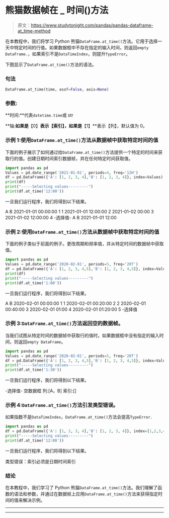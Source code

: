 # 熊猫数据帧在 _ 时间()方法

> 原文：<https://www.studytonight.com/pandas/pandas-dataframe-at_time-method>

在本教程中，我们将学习 Python 熊猫`DataFrame.at_time()`方法。它用于选择一天中特定时间的行值。如果数据框中不存在指定的输入时间，则返回`empty DataFrame.`，如果索引不是`DataTimeIndex`，则提升`TypeError`。

下图显示了`DataFrame.at_time()`方法的语法。

### 句法

```py
DataFrame.at_time(time, asof=False, axis=None)
```

### 参数:

**时间:**代表`datetime.time`或 str

**轴:**如果是**【0】**表示【索引】，如果是**【1】**表示【列】，默认值为 0。

### 示例 1:使用`DataFrame.at_time()`方法从数据帧中获取特定时间的值

下面的例子展示了如何通过给`DataFrame.at_time()`方法提供一个特定的时间来获取行的值。创建日期时间索引数据帧，并在任何特定时间获取值。

```py
import pandas as pd
Values = pd.date_range('2021-01-01', periods=4, freq='12H')
df = pd.DataFrame({'A': [1, 2, 3, 4],'B': [1, 2, 3, 4]}, index=Values)
print(df)
print("-----Selecting values---------")
print(df.at_time('12:00'))
```

一旦我们运行程序，我们将得到以下结果。

A B
2021-01-01 00:00:00 1 1
2021-01-01 12:00:00 2
2021-01-02 00:00 3
2021-01-02 12:00:00 4
-选择值-
A B
2021-01-01 12:00

### 示例 2:使用`DataFrame.at_time()`方法从数据帧中获取特定时间的值

下面的例子类似于前面的例子。更改周期和频率值，并从特定时间的数据帧中获取值。

```py
import pandas as pd
Values = pd.date_range('2020-02-01', periods=5, freq='20T')
df = pd.DataFrame({'A': [1, 2, 3, 4,5],'B': [1, 2, 3, 4,5]}, index=Values)
print(df)
print("-----Selecting values---------")
print(df.at_time('1:00'))
```

一旦我们运行程序，我们将得到以下结果。

A B
2020-02-01 00:00:00 1 1
2020-02-01 00:20:00 2 2
2020-02-01 00:40:00 3
2020-02-01 01:00 4
2020-02-01 01:20:00 5
-选择值

### 示例 3:`DataFrame.at_time()`方法返回空的数据帧。

当我们试图从特定时间的数据帧中获取行的值时。如果数据框中没有指定的输入时间，则返回`empty DataFrame`。

```py
import pandas as pd
Values = pd.date_range('2020-02-01', periods=5, freq='20T')
df = pd.DataFrame({'A': [1, 2, 3, 4,5],'B': [1, 2, 3, 4,5]}, index=Values)
print("-----Selecting values---------")
print(df.at_time('1:30'))
```

一旦我们运行程序，我们将得到以下结果。

-选择值-
空数据框
列:[A，B]
索引:[]

### 示例 4:`DataFrame.at_time()`方法引发类型错误。

如果指数不是`DataTimeIndex`，`DataFrame.at_time()`方法会提高`TypeError.`

```py
import pandas as pd
df = pd.DataFrame({'A': [1, 2, 3, 4],'B': [1, 2, 3, 4]}, index=[1,2,3,4])
print("-----Selecting values---------")
print(df.at_time('12:00'))
```

一旦我们运行程序，我们将得到以下结果。

类型错误：索引必须是日期时间索引

### 结论

在本教程中，我们学习了 Python 熊猫`DataFrame.at_time()`方法。我们理解了函数的语法和参数，并通过在数据帧上应用`DataFrame.at_time()`方法来获得指定时间的值来解决示例。

* * *

* * *